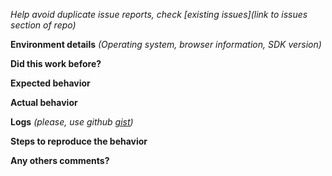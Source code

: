 *Help avoid duplicate issue reports, check [existing issues](link to issues section of repo)*

**Environment details**
*(Operating system, browser information, SDK version)*


**Did this work before?**


**Expected behavior**


**Actual behavior**

**Logs**
*(please, use github [gist](https://gist.github.com/))*


**Steps to reproduce the behavior**


**Any others comments?**
